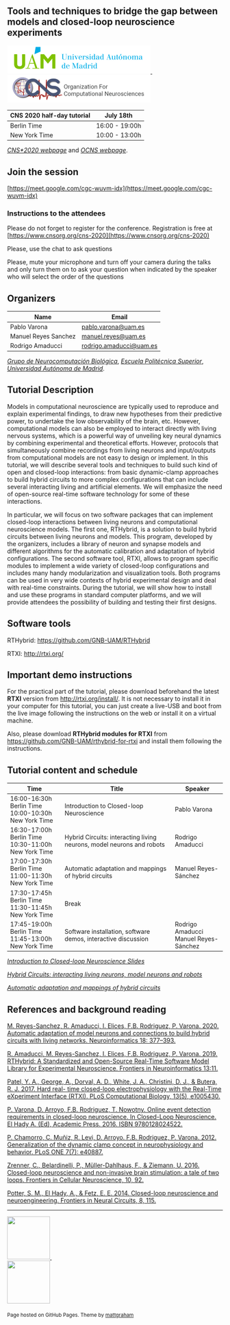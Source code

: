## Tools and techniques to bridge the gap between models and closed-loop neuroscience experiments

<a target="_blank" rel="noopener noreferrer" href="https://www.uam.es/"> <img src="https://raw.githubusercontent.com/GNB-UAM/CNS2020-ClosedLoopNeuroscienceTutorial/master/_assets/uam.png" width="335" height="65"> </a>&nbsp;&nbsp;&nbsp;&nbsp;&nbsp;&nbsp;&nbsp;&nbsp;&nbsp;	
<a target="_blank" rel="noopener noreferrer" href="https://www.cnsorg.org/"> <img src="https://raw.githubusercontent.com/GNB-UAM/CNS2020-ClosedLoopNeuroscienceTutorial/master/_assets/ocns.png" width="335" height="65"> </a>

| CNS 2020 half-day tutorial |  July 18th   |
|--------------|--------------|
| Berlin Time   | 16:00 - 19:00h |
| New York Time | 10:00 - 13:00h |

[*CNS\*2020 webpage*](https://www.cnsorg.org/cns-2020) and [*OCNS webpage*](https://www.cnsorg.org/).

## Join the session

[https://meet.google.com/cgc-wuvm-idx](https://meet.google.com/cgc-wuvm-idx)

### Instructions to the attendees

Please do not forget to register for the conference. Registration is free at [https://www.cnsorg.org/cns-2020](https://www.cnsorg.org/cns-2020)

Please, use the chat to ask questions 

Please, mute your microphone and turn off your camera during the talks and only turn them on to ask your question when indicated by the speaker  who will select the order of the questions

## Organizers

| Name | Email |
|----------------------------|--------------|
| Pablo Varona   | pablo.varona@uam.es |
| Manuel Reyes Sanchez   | manuel.reyes@uam.es |
| Rodrigo Amaducci   | rodrigo.amaducci@uam.es |

[*Grupo de Neurocomputación Biológica*](http://www.ii.uam.es/~gnb), [*Escuela Politécnica Superior*](http://www.uam.es/EPS/Home.htm), [*Universidad Autónoma de Madrid*](https://www.uam.es/).

## Tutorial Description

Models in computational neuroscience are typically used to reproduce and explain
experimental findings, to draw new hypotheses from their predictive power, to undertake the
low observability of the brain, etc. However, computational models can also be employed to
interact directly with living nervous systems, which is a powerful way of unveiling key neural
dynamics by combining experimental and theoretical efforts. However, protocols that
simultaneously combine recordings from living neurons and input/outputs from computational
models are not easy to design or implement. In this tutorial, we will describe several tools and
techniques to build such kind of open and closed-loop interactions: from basic dynamic-clamp
approaches to build hybrid circuits to more complex configurations that can include several
interacting living and artificial elements. We will emphasize the need of open-source real-time
software technology for some of these interactions.

In particular, we will focus on two software packages that can implement closed-loop
interactions between living neurons and computational neuroscience models. The first one,
RTHybrid, is a solution to build hybrid circuits between living neurons and models. This
program, developed by the organizers, includes a library of neuron and synapse models and
different algorithms for the automatic calibration and adaptation of hybrid configurations. The
second software tool, RTXI, allows to program specific modules to implement a wide variety of
closed-loop configurations and includes many handy modularization and visualization tools.
Both programs can be used in very wide contexts of hybrid experimental design and deal with
real-time constraints. During the tutorial, we will show how to install and use these programs
in standard computer platforms, and we will provide attendees the possibility of building and
testing their first designs.

## Software tools

RTHybrid: <https://github.com/GNB-UAM/RTHybrid>

RTXI: <http://rtxi.org/>

## Important demo instructions

For the practical part of the tutorial, please download beforehand the latest **RTXI** version from <http://rtxi.org/install/>. It is not necessary to install it in your computer for this tutorial, you can just create a live-USB and boot from the live image following the instructions on the web or install it on a virtual machine.

Also, please download **RTHybrid modules for RTXI** from <https://github.com/GNB-UAM/rthybrid-for-rtxi> and install them following the instructions.

## Tutorial content and schedule

| Time                                                     | Title                                    | Speaker      |
|----------------------------------------------------------|------------------------------------------|--------------|
| 16:00-16:30h Berlin Time <br> 10:00-10:30h New York Time | Introduction to Closed-loop Neuroscience | Pablo Varona |
| 16:30-17:00h Berlin Time <br> 10:30-11:00h New York Time | Hybrid Circuits: interacting living neurons, model neurons and robots | Rodrigo Amaducci |
| 17:00-17:30h Berlin Time <br> 11:00-11:30h New York Time | Automatic adaptation and mappings of hybrid circuits | Manuel Reyes-Sánchez |
| 17:30-17:45h Berlin Time <br> 11:30-11:45h New York Time | Break |
| 17:45-19:00h Berlin Time <br> 11:45-13:00h New York Time | Software installation, software demos, interactive discussion | Rodrigo Amaducci <br> Manuel Reyes-Sánchez |

[*Introduction to Closed-loop Neuroscience Slides*](https://github.com/GNB-UAM/CNS2020-ClosedLoopNeuroscienceTutorial/blob/master/First_talk.pdf)

[*Hybrid Circuits: interacting living neurons, model neurons and robots*](https://github.com/GNB-UAM/CNS2020-ClosedLoopNeuroscienceTutorial/blob/master/Second_talk.pdf)

[*Automatic adaptation and mappings of hybrid circuits*](https://github.com/GNB-UAM/CNS2020-ClosedLoopNeuroscienceTutorial/blob/master/Third_talk.pdf)

## References and background reading

[M. Reyes-Sanchez, R. Amaducci, I. Elices, F.B. Rodriguez, P. Varona. 2020. Automatic
adaptation of model neurons and connections to build hybrid circuits with living networks.
Neuroinformatics  18: 377–393.](https://link.springer.com/article/10.1007/s12021-019-09440-z)

[R. Amaducci, M. Reyes-Sanchez, I. Elices, F.B. Rodriguez, P. Varona. 2019. RTHybrid: A
Standardized and Open-Source Real-Time Software Model Library for Experimental
Neuroscience. Frontiers in Neuroinformatics 13:11.](https://www.frontiersin.org/articles/10.3389/fninf.2019.00011/full)

[Patel, Y. A., George, A., Dorval, A. D., White, J. A., Christini, D. J., &amp; Butera, R. J. 2017. Hard real-
time closed-loop electrophysiology with the Real-Time eXperiment Interface (RTXI). PLoS
Computational Biology, 13(5), e1005430.](https://journals.plos.org/ploscompbiol/article?id=10.1371/journal.pcbi.1005430)

[P. Varona, D. Arroyo, F.B. Rodriguez, T. Nowotny. Online event detection requirements in
closed-loop neuroscience. In Closed-Loop Neuroscience. El Hady A. (Ed), Academic Press. 2016.
ISBN 9780128024522.](https://www.sciencedirect.com/science/article/pii/B9780128024522000068?via%3Dihub)

[P. Chamorro, C. Muñiz, R. Levi, D. Arroyo. F.B. Rodriguez, P. Varona. 2012. Generalization of
the dynamic clamp concept in neurophysiology and behavior. PLoS ONE 7(7): e40887.](https://journals.plos.org/plosone/article?id=10.1371/journal.pone.0040887)

[Zrenner, C., Belardinelli, P., Müller-Dahlhaus, F., & Ziemann, U. 2016. Closed-loop neuroscience and non-invasive brain stimulation: a tale of two loops. Frontiers in Cellular Neuroscience, 10, 92.](https://doi.org/10.3389/fncel.2016.00092)

[Potter, S. M., El Hady, A., & Fetz, E. E. 2014. Closed-loop neuroscience and neuroengineering. Frontiers in Neural Circuits, 8, 115.](
https://doi.org/10.3389/fncir.2014.00115)

---

<a target="_blank" rel="noopener noreferrer" href="https://github.com/GNB-UAM/RTHybrid"> <img src="https://github.com/GNB-UAM/RTHy_plot_tool/raw/master/assets/logo_rthy.png" width="100" height="100"> </a>&nbsp;&nbsp;&nbsp;&nbsp;&nbsp;&nbsp;&nbsp;&nbsp;&nbsp;&nbsp;&nbsp;	
<a target="_blank" rel="noopener noreferrer" href="https://github.com/GNB-UAM"> <img src="https://github.com/GNB-UAM/RTHy_plot_tool/raw/master/assets/logo_gnb.png" width="100" height="100"> </a>

<small>Page hosted on GitHub Pages. Theme by <a href="https://twitter.com/mattgraham">mattgraham</a></small>
